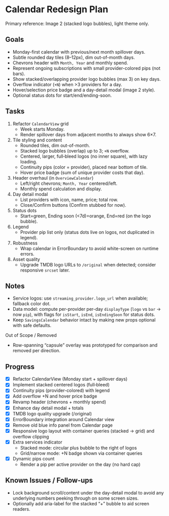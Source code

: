# Calendar Redesign Plan

Primary reference: Image 2 (stacked logo bubbles), light theme only.

## Goals

- Monday-first calendar with previous/next month spillover days.
- Subtle rounded day tiles (8–12px), dim out-of-month days.
- Chevrons header with `Month, Year` and monthly spend.
- Represent ongoing subscriptions with small provider-colored pips (not bars).
- Show stacked/overlapping provider logo bubbles (max 3) on key days.
- Overflow indicator (`+N`) when >3 providers for a day.
- Hover/selection price badge and a day-detail modal (image 2 style).
- Optional status dots for start/end/ending-soon.

## Tasks

1. Refactor `CalendarView` grid
   - Week starts Monday.
   - Render spillover days from adjacent months to always show 6×7.
2. Tile styling and content
   - Rounded tiles, dim out-of-month.
   - Stacked logo bubbles (overlap) up to 3; `+N` overflow.
   - Centered, larger, full‑bleed logos (no inner square), with lazy loading.
   - Continuity pips (color = provider), placed near bottom of tile.
   - Hover price badge (sum of unique provider costs that day).
3. Header overhaul (in `OverviewCalendar`)
   - Left/right chevrons; `Month, Year` centered/left.
   - Monthly spend calculation and display.
4. Day detail modal
   - List providers with icon, name, price; total row.
   - Close/Confirm buttons (Confirm stubbed for now).
5. Status dots
   - Start=green, Ending soon (<7d)=orange, End=red (on the logo bubble).
6. Legend
   - Provider pip list only (status dots live on logos, not duplicated in legend).
7. Robustness
   - Wrap calendar in ErrorBoundary to avoid white-screen on runtime errors.
8. Asset quality
   - Upgrade TMDB logo URLs to `/original` when detected; consider responsive `srcset` later.

## Notes

- Service logos: use `streaming_provider.logo_url` when available; fallback color dot.
- Data model: compute per-provider per-day `displayType` (`logo` vs `bar` → now `pip`), with flags for `isStart`, `isEnd`, `isEndingSoon` for status dots.
- Keep `SavingsCalendar` behavior intact by making new props optional with safe defaults.

Out of Scope / Removed
- Row-spanning “capsule” overlay was prototyped for comparison and removed per direction.

## Progress

- [x] Refactor CalendarView (Monday start + spillover days)
- [x] Implement stacked centered logos (full‑bleed)
- [x] Continuity pips (provider-colored) with legend
- [x] Add overflow +N and hover price badge
- [x] Revamp header (chevrons + monthly spend)
- [x] Enhance day detail modal + totals
- [x] TMDB logo quality upgrade (/original)
- [x] ErrorBoundary integration around Calendar view
- [x] Remove old blue info panel from Calendar page
- [x] Responsive logo layout with container queries (stacked → grid) and overflow clipping
- [x] Extra services indicator
  - Stacked mode: circular plus bubble to the right of logos
  - Grid/narrow mode: +N badge shown via container queries
- [x] Dynamic pips count
  - Render a pip per active provider on the day (no hard cap)

## Known Issues / Follow-ups
- Lock background scroll/content under the day-detail modal to avoid any underlying numbers peeking through on some screen sizes.
- Optionally add aria-label for the stacked “+” bubble to aid screen readers.

